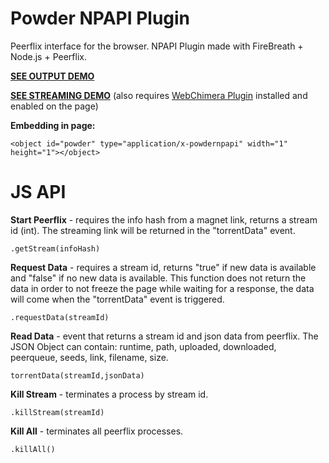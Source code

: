 # Powder NPAPI Plugin
Peerflix interface for the browser. NPAPI Plugin made with FireBreath + Node.js + Peerflix.

[**SEE OUTPUT DEMO**](http://jaruba.github.io/PowderNPAPI/)

[**SEE STREAMING DEMO**](http://jaruba.github.io/PowderNPAPI/webchimera-demo/) (also requires [WebChimera Plugin](http://www.webchimera.org/download) installed and enabled on the page)

**Embedding in page:**

    <object id="powder" type="application/x-powdernpapi" width="1" height="1"></object>


JS API
==============

**Start Peerflix** - requires the info hash from a magnet link, returns a stream id (int). The streaming link will be returned in the "torrentData" event.

    .getStream(infoHash)

**Request Data** - requires a stream id, returns "true" if new data is available and "false" if no new data is available. This function does not return the data in order to not freeze the page while waiting for a response, the data will come when the "torrentData" event is triggered.

    .requestData(streamId)

**Read Data** - event that returns a stream id and json data from peerflix. The JSON Object can contain: runtime, path, uploaded, downloaded, peerqueue, seeds, link, filename, size.

    torrentData(streamId,jsonData)

**Kill Stream** - terminates a process by stream id.

    .killStream(streamId)

**Kill All** - terminates all peerflix processes.

    .killAll()
